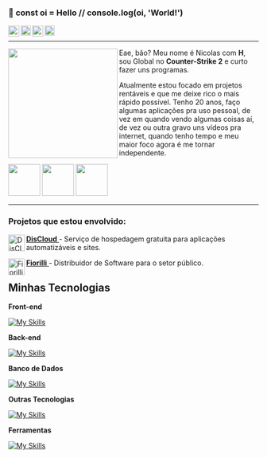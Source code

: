 ### 👋 **const** oi = Hello // console.log(oi, 'World!')

<a target="_blank" href="https://www.youtube.com/nickzin">
  <img align="left" alt="LinkdeIN" width="22px" src="https://logodownload.org/wp-content/uploads/2014/10/youtube-logo-5-2.png" />
</a>
<a target="_blank" style="color: white" href="https://www.instagram.com/nicholas_nasc">
  <img align="left" alt="Instagram" width="20px" src="https://upload.wikimedia.org/wikipedia/commons/thumb/a/a5/Instagram_icon.png/640px-Instagram_icon.png" />
</a>
<a target="_blank" style="color: white" href="https://discord.com/invite/rktxF6hgYg">
  <img align="left" alt="Discord" width="22px" src="https://logodownload.org/wp-content/uploads/2017/11/discord-logo-2-1.png" />
</a>
<a target="_blank" style="color: white" href="mailto:nickolaspessoalnasc@gmail.com">
  <img align="left" alt="Gmail" width="20px" src="https://logodownload.org/wp-content/uploads/2018/03/gmail-logo-16.png" />
</a>
</br>

---
<img align="left" height="220" src="https://ipfs.bluemove.net/uploads/cdn-image/bafybeic4mffprnutkplnr3ohwybvvfbrnq6nddde6qpnhzmacx6ipy6btm-266.png"/>

Eae, bão? Meu nome é Nicolas com **H**, sou Global no **Counter-Strike 2** e curto fazer uns programas.

Atualmente estou focado em projetos rentáveis e que me deixe rico o mais rápido possível. Tenho 20 anos, faço algumas aplicações pra uso pessoal, de vez em quando vendo algumas coisas aí, de vez ou outra gravo uns vídeos pra internet, quando tenho tempo e meu maior foco agora é me tornar independente.

<img  width="64px" src="https://cdn.akamai.steamstatic.com/steamcommunity/public/images/items/730/400f2cdf69db174f5616038edbb7a3f8e917ae00.png"> <img  width="64px" src="https://cdn.akamai.steamstatic.com/steamcommunity/public/images/items/460930/756e4e1e8d379dc4b3f0286473599af1b8a359da.png"> <img  width="64px" src="https://community.akamai.steamstatic.com/public/images/badges/01_community/communityleader_80.png">  </br>

---

### **Projetos que estou envolvido:**
<a target="_blank" href="https://discloud.app/">**DisCloud** 
  <img align="left" alt="DisCloud-Logo" width="33px" src="https://avatars2.githubusercontent.com/u/52298750?s=200&v=4"/>
</a> - Serviço de hospedagem gratuita para aplicações automatizáveis e sites.

<a target="_blank" href="https://fiorilli.com.br/">**Fiorilli** 
  <img align="left" alt="Fiorilli-logo" width="33px" src="https://fiorilli.com.br/wp-content/uploads/2016/07/cropped-logo_512x512-32x32.png"/>
</a> - Distribuidor de Software para o setor público.

## Minhas Tecnologias

**Front-end**

[![My Skills](https://skillicons.dev/icons?i=svelte,html,css,bootstrap,js,vuejs)](https://nickolas.discloud.app/)

**Back-end**

[![My Skills](https://skillicons.dev/icons?i=php,dart,flutter,sass)](https://nickolas.discloud.app/)

**Banco de Dados**

[![My Skills](https://skillicons.dev/icons?i=mongodb,mysql,firebase)](https://nickolas.discloud.app/)

**Outras Tecnologias**

[![My Skills](https://skillicons.dev/icons?i=docker,figma,git,redis,java,python)](https://nickolas.discloud.app/)

**Ferramentas**

[![My Skills](https://skillicons.dev/icons?i=androidstudio,vscode,webflow)](https://nickolas.discloud.app/)


